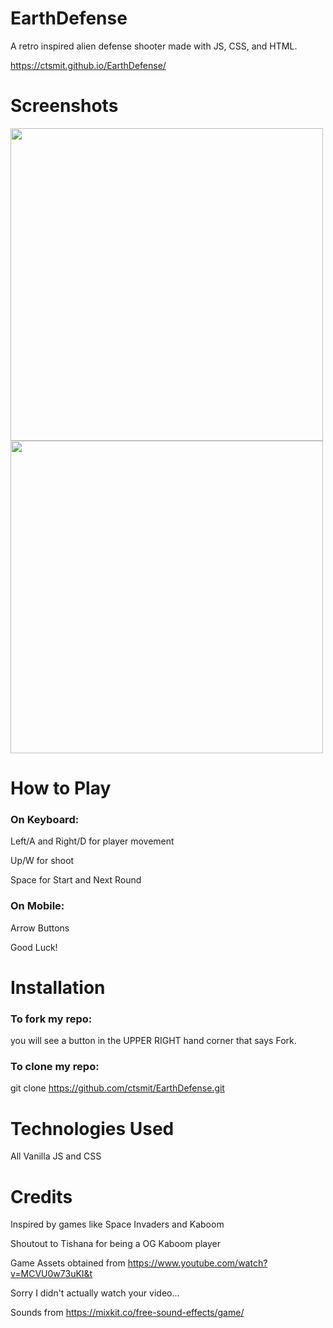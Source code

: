 # EarthDefense
A retro inspired alien defense shooter made with JS, CSS, and HTML.
 
https://ctsmit.github.io/EarthDefense/
# Screenshots
<img src="https://user-images.githubusercontent.com/114516481/202484822-84692321-1234-4824-b2bf-e1bbc3720269.PNG" width="500px">
<img src="https://user-images.githubusercontent.com/114516481/202484836-f26a800d-5b78-498f-86d1-82f7dddbc191.PNG" width= "500px">

# How to Play
### On Keyboard: 
Left/A and Right/D for player movement

Up/W for shoot

Space for Start and Next Round

### On Mobile:
Arrow Buttons

Good Luck!

# Installation

### To fork my repo:

you will see a button in the UPPER RIGHT hand corner that says Fork. 

### To clone my repo:

git clone https://github.com/ctsmit/EarthDefense.git

# Technologies Used
All Vanilla JS and CSS

# Credits
Inspired by games like Space Invaders and Kaboom

Shoutout to Tishana for being a OG Kaboom player

Game Assets obtained from https://www.youtube.com/watch?v=MCVU0w73uKI&t

Sorry I didn't actually watch your video...

Sounds from https://mixkit.co/free-sound-effects/game/

